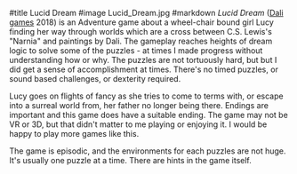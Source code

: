 #title Lucid Dream
#image	Lucid_Dream.jpg
#markdown
*Lucid Dream* ([Dali games](http://dali.games/)
2018) is an Adventure game about a wheel-chair bound girl Lucy finding her
way through worlds which are a cross between C.S. Lewis's "Narnia" and
paintings by Dali. The gameplay reaches heights of dream logic to solve
some of the puzzles - at times I made progress without understanding how or why.
The puzzles are not tortuously hard, but but I did get a sense of
accomplishment at times. There's no timed puzzles, or sound based
challenges, or dexterity required.

Lucy goes on flights of fancy as she tries to come to terms with, or
escape into a surreal world from, her father no longer being there.
Endings are important and this game does have a suitable ending.
The game may not be VR or 3D, but that didn't matter to me playing or
enjoying it. I would be happy to play more games like this.

The game is episodic, and the environments for each puzzles are not huge.
It's usually one puzzle at a time. There are hints in the game itself.
